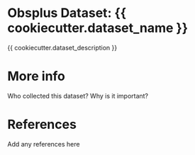# Obsplus Dataset: {{ cookiecutter.dataset_name }}

{{ cookiecutter.dataset_description }}

# More info

Who collected this dataset? Why is it important?

# References

Add any references here

